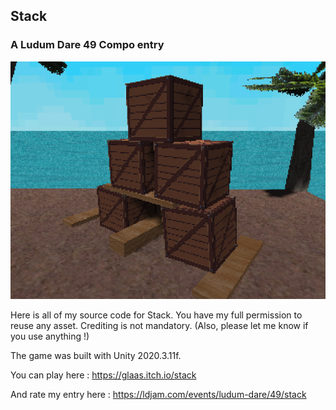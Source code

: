 ## Stack
### A Ludum Dare 49 Compo entry

![This is an image](ScreenShots/main.png)

Here is all of my source code for Stack. You have my full permission to reuse any asset. Crediting is not mandatory. (Also, please let me know if you use anything !)

The game was built with Unity 2020.3.11f.

You can play here : https://glaas.itch.io/stack

And rate my entry here : https://ldjam.com/events/ludum-dare/49/stack
